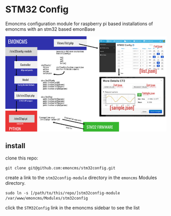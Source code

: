# STM32 Config
Emoncms configuration module for raspberry pi based installations of emoncms with an stm32 based emonBase

![module outline](outline.png)

## install


clone this repo:
```
git clone git@github.com:emoncms/stm32config.git
```

create a link to the `stm32config-module` directory in the `emoncms` Modules directory.
```
sudo ln -s [/path/to/this/repo/]stm32config-module /var/www/emoncms/Modules/stm32config
```

click the `STM32Config` link in the emoncms sidebar to see the list

